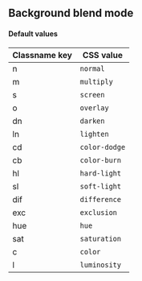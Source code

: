 ## Background blend mode


<!-- <values.backgroundBlendMode> -->
#### Default values
|Classname key|CSS value        |
|-------------|-----------------|
|n            |```normal```     |
|m            |```multiply```   |
|s            |```screen```     |
|o            |```overlay```    |
|dn           |```darken```     |
|ln           |```lighten```    |
|cd           |```color-dodge```|
|cb           |```color-burn``` |
|hl           |```hard-light``` |
|sl           |```soft-light``` |
|dif          |```difference``` |
|exc          |```exclusion```  |
|hue          |```hue```        |
|sat          |```saturation``` |
|c            |```color```      |
|l            |```luminosity``` |

<!-- </values.backgroundBlendMode> -->

<!-- <variants.backgroundBlendMode> -->

<!-- </variants.backgroundBlendMode> -->
